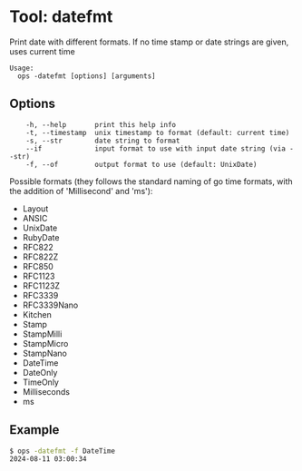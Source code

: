 # Tool: datefmt

Print date with different formats. If no time stamp or date strings are given, uses current time

```text
Usage:
  ops -datefmt [options] [arguments]
```

## Options

```
    -h, --help		 print this help info
    -t, --timestamp	 unix timestamp to format (default: current time)
    -s, --str 	  	 date string to format
    --if			 input format to use with input date string (via --str)
    -f, --of		 output format to use (default: UnixDate)
```

Possible formats (they follows the standard naming of go time formats, with the addition of 'Millisecond' and 'ms'):

- Layout
- ANSIC
- UnixDate
- RubyDate
- RFC822
- RFC822Z
- RFC850
- RFC1123
- RFC1123Z
- RFC3339
- RFC3339Nano
- Kitchen
- Stamp
- StampMilli
- StampMicro
- StampNano
- DateTime
- DateOnly
- TimeOnly
- Milliseconds
- ms

## Example

```bash
$ ops -datefmt -f DateTime
2024-08-11 03:00:34
```
